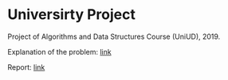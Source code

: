 # Universirty Project
Project of Algorithms and Data Structures Course (UniUD), 2019.

Explanation of the problem: [link](https://github.com/federicozanardo/algorithms-project/blob/master/relazione.pdf)

Report: [link](https://github.com/federicozanardo/algorithms-project/blob/master/relazione.pdf)
